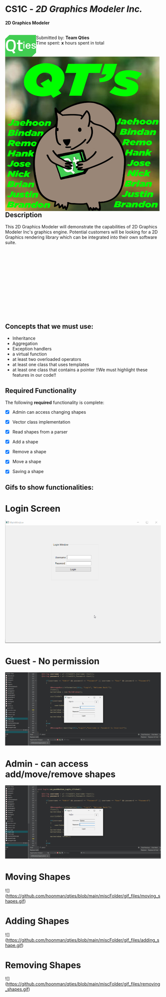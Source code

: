 # CS1C - *2D Graphics Modeler Inc.*

**2D Graphics Modeler**
<br>
<br>

<img src="https://github.com/hoonman/qties/blob/main/miscFolder/qtLogo.png" data-canonical-src="https://github.com/hoonman/qties/blob/main/miscFolder/qtLogo.png" width="100" height="70" align="left"/>

Submitted by: **Team Qties**
<br>
Time spent: **x** hours spent in total
<br>
<br>
<br>
<img src="https://github.com/hoonman/qties/blob/main/miscFolder/QTsLogo.jpg" data-canonical-src="https://github.com/hoonman/qties/blob/main/QTsLogo.jpg" width="500" height="500" align = "left"/>

## Description

This 2D Graphics Modeler will demonstrate the capabilities of 2D Graphics Modeler Inc's graphics engine.
Potential customers will be looking for a 2D Graphics rendering library which can be integrated into their own software suite.
<br>
<br>
<br>
<br>
<br>
<br>
<br>
<br>
<br>
<br>
<br>
<br>
<br>
<br>

## Concepts that we must use:

* Inheritance
* Aggregation
* Exception handlers
* a virtual function
* at least two overloaded operators
* at least one class that uses templates
* at least one class that contains a pointer
!!We must highlight these features in our code!!

## Required Functionality

The following **required** functionality is complete:

* [x] Admin can access changing shapes
* [x] Vector class implementation
* [x] Read shapes from a parser
* [x] Add a shape
* [x] Remove a shape
* [x] Move a shape
* [x] Saving a shape


## Gifs to show functionalities:
# Login Screen
![](https://github.com/hoonman/qties/blob/main/miscFolder/gif_files/login_screen.gif)

# Guest - No permission
![](https://github.com/hoonman/qties/blob/main/miscFolder/gif_files/guest_no_permission.gif)

# Admin - can access add/move/remove shapes
![](https://github.com/hoonman/qties/blob/main/miscFolder/gif_files/admin_permissions.gif)

# Moving Shapes
![] (https://github.com/hoonman/qties/blob/main/miscFolder/gif_files/moving_shapes.gif)

# Adding Shapes
![] (https://github.com/hoonman/qties/blob/main/miscFolder/gif_files/adding_shape.gif)

# Removing Shapes
![] (https://github.com/hoonman/qties/blob/main/miscFolder/gif_files/removing_shapes.gif)
